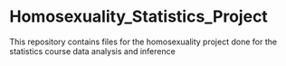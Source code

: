 # Homosexuality_Statistics_Project
This repository contains files for the homosexuality project done for the statistics course data analysis and inference
